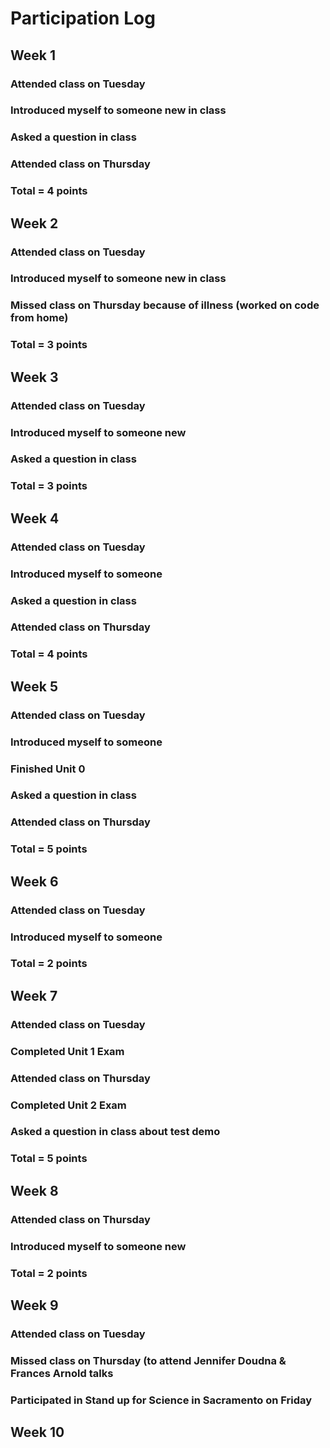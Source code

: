 # Participation Log


## Week 1
### Attended class on Tuesday
### Introduced myself to someone new in class
### Asked a question in class
### Attended class on Thursday
### Total = 4 points

## Week 2
### Attended class on Tuesday
### Introduced myself to someone new in class
### Missed class on Thursday because of illness (worked on code from home)
### Total = 3 points

## Week 3
### Attended class on Tuesday
### Introduced myself to someone new
### Asked a question in class
### Total = 3 points

## Week 4
### Attended class on Tuesday 
### Introduced myself to someone
### Asked a question in class
### Attended class on Thursday
### Total = 4 points

## Week 5
### Attended class on Tuesday
### Introduced myself to someone
### Finished Unit 0
### Asked a question in class
### Attended class on Thursday
### Total = 5 points

## Week 6
### Attended class on Tuesday
### Introduced myself to someone
### Total = 2 points

## Week 7
### Attended class on Tuesday
### Completed Unit 1 Exam
### Attended class on Thursday
### Completed Unit 2 Exam
### Asked a question in class about test demo
### Total = 5 points

## Week 8
### Attended class on Thursday
### Introduced myself to someone new
### Total = 2 points

## Week 9
### Attended class on Tuesday
### Missed class on Thursday (to attend Jennifer Doudna & Frances Arnold talks
### Participated in Stand up for Science in Sacramento on Friday

## Week 10

